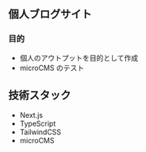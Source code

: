 ## 個人ブログサイト

### 目的

- 個人のアウトプットを目的として作成
- microCMS のテスト

## 技術スタック

- Next.js
- TypeScript
- TailwindCSS
- microCMS
